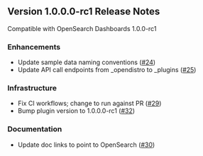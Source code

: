 ## Version 1.0.0.0-rc1 Release Notes

Compatible with OpenSearch Dashboards 1.0.0-rc1

### Enhancements

* Update sample data naming conventions ([#24](https://github.com/opensearch-project/anomaly-detection-dashboards-plugin/pull/24))
* Update API call endpoints from _opendistro to _plugins ([#25](https://github.com/opensearch-project/anomaly-detection-dashboards-plugin/pull/25))

### Infrastructure

* Fix CI workflows; change to run against PR ([#29](https://github.com/opensearch-project/anomaly-detection-dashboards-plugin/pull/29))
* Bump plugin version to 1.0.0.0-rc1 ([#32](https://github.com/opensearch-project/anomaly-detection-dashboards-plugin/pull/32))

### Documentation

* Update doc links to point to OpenSearch ([#30](https://github.com/opensearch-project/anomaly-detection-dashboards-plugin/pull/30))
